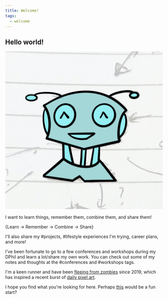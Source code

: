 ```yaml
---
title: Welcome!
tags:
  - welcome
---
```

## Hello world!

![My little blue robot logo|200](logo.jpeg)

I want to learn things, remember them, combine them, and share them!

{Learn -> Remember -> Combine -> Share}

I'll also share my #projects, #lifestyle experiences I'm trying, career plans, and more! 

I've been fortunate to go to a few conferences and workshops during my DPhil and learn a lot/share my own work. You can check out some of my notes and thoughts at the #conferences and #workshops tags. 

I'm a keen runner and have been [fleeing from zombies](https://zombiesrungame.com/zombies) since 2019, which has inspired a recent burst of [daily pixel art](zombies_run_art/zr_codex_items).

I hope you find what you're looking for here. Perhaps [this](particle_life_demo.md) would be a fun start?
